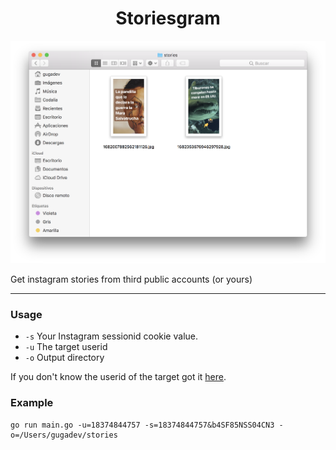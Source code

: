 <h1 align="center">Storiesgram</h1>

<p align="center">
  <img src="screenshot.png" />
</p>

Get instagram stories from third public accounts (or yours)

---
### Usage

- `-s` Your Instagram sessionid cookie value.
- `-u` The target userid
- `-o` Output directory

If you don't know the userid of the target got it [here](https://smashballoon.com/instagram-feed/find-instagram-user-id/).

### Example

```
go run main.go -u=18374844757 -s=18374844757&b4SF85NSS04CN3 -o=/Users/gugadev/stories
```